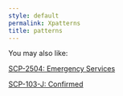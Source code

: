 ```yaml
---
style: default
permalink: Xpatterns
title: patterns
---
```

You may also like:

[SCP-2504: Emergency Services](http://scp-wiki.net/scp-2504)

[SCP-103-J: Confirmed](http://scp-wiki.net/scp-103-j)
